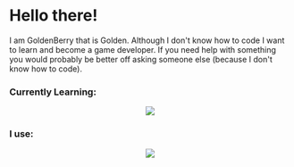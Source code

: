 # Hello there!
I am GoldenBerry that is Golden. Although I don't know how to code I want to learn and become a game developer. If you need help with something you would probably be better off asking someone else (because I don't know how to code).

### Currently Learning:
<p align="center">
  <a href="https://skillicons.dev">
    <img src="https://skillicons.dev/icons?i=c,cpp,visualstudio,blender,unreal" />
  </a>
</p>

### I use:
<p align="center">
  <a href="https://skillicons.dev">
    <img src="https://skillicons.dev/icons?i=html,css,ableton,github,md,replit,vscode" />
  </a>
</p>
